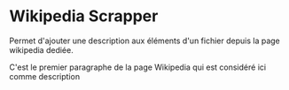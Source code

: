 # Wikipedia Scrapper
Permet d'ajouter une description aux éléments d'un fichier depuis la page wikipedia dediée. 

C'est le premier paragraphe de la page Wikipedia qui est considéré ici comme description
